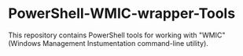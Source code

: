 # PowerShell-WMIC-wrapper-Tools
This repository contains PowerShell tools for working with "WMIC" (Windows Management Instumentation command-line utility).
